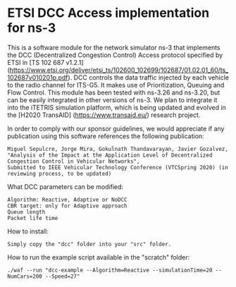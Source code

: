 # ETSI DCC Access implementation for ns-3

This is a software module for the network simulator ns-3 that implements the DCC (Decentralized Congestion Control) Access protocol specified by ETSI in [TS 102 687 v1.2.1] (https://www.etsi.org/deliver/etsi_ts/102600_102699/102687/01.02.01_60/ts_102687v010201p.pdf). DCC controls the data traffic injected by each vehicle to the radio channel for ITS-G5. It makes use of Prioritization, Queuing and Flow Control. This module has been tested with ns-3.26 and ns-3.20, but can be easily integrated in other versions of ns-3. We plan to integrate it into the iTETRIS simulation platform, which is being updated and evolved in the [H2020 TransAID] (https://www.transaid.eu/) research project.

In order to comply with our sponsor guidelines, we would appreciate if any publication using this software references the following publication:

    Miguel Sepulcre, Jorge Mira, Gokulnath Thandavarayan, Javier Gozalvez,
    "Analysis of the Impact at the Application Level of Decentralized Congestion Control in Vehicular Networks", 
    Submitted to IEEE Vehicular Technology Conference (VTCSpring 2020) (in reviewing process, to be updated)

What DCC parameters can be modified:

    Algorithm: Reactive, Adaptive or NoDCC
    CBR target: only for Adaptive approach
    Queue length
    Packet life time

How to install:

    Simply copy the "dcc" folder into your "src" folder.
    
How to run the example script available in the "scratch" folder:
    
    ./waf --run "dcc-example --Algorithm=Reactive --simulationTime=20 --NumCars=200 --Speed=27"
